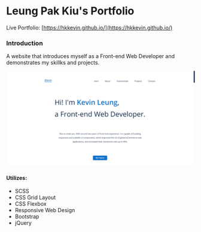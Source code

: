 # Leung Pak Kiu's Portfolio
Live Portfolio: [https://hkkevin.github.io/](https://hkkevin.github.io/)

### Introduction
A website that introduces myself as a Front-end Web Developer and demonstrates my skillks and projects.

![Screenshot of my portfolio](https://raw.githubusercontent.com/hkKevin/hkKevin.github.io/master/images/projects/portfolio/portfolio-landing-page-v2.png)

#### Utilizes:
* SCSS
* CSS Grid Layout
* CSS Flexbox
* Responsive Web Design
* Bootstrap
* jQuery
